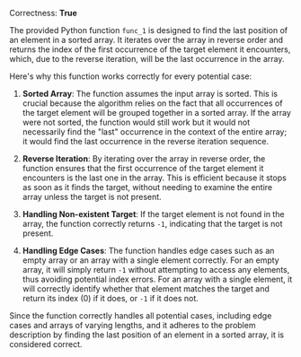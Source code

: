 Correctness: **True**

The provided Python function `func_1` is designed to find the last position of an element in a sorted array. It iterates over the array in reverse order and returns the index of the first occurrence of the target element it encounters, which, due to the reverse iteration, will be the last occurrence in the array.

Here's why this function works correctly for every potential case:

1. **Sorted Array**: The function assumes the input array is sorted. This is crucial because the algorithm relies on the fact that all occurrences of the target element will be grouped together in a sorted array. If the array were not sorted, the function would still work but it would not necessarily find the "last" occurrence in the context of the entire array; it would find the last occurrence in the reverse iteration sequence.

2. **Reverse Iteration**: By iterating over the array in reverse order, the function ensures that the first occurrence of the target element it encounters is the last one in the array. This is efficient because it stops as soon as it finds the target, without needing to examine the entire array unless the target is not present.

3. **Handling Non-existent Target**: If the target element is not found in the array, the function correctly returns `-1`, indicating that the target is not present.

4. **Handling Edge Cases**: The function handles edge cases such as an empty array or an array with a single element correctly. For an empty array, it will simply return `-1` without attempting to access any elements, thus avoiding potential index errors. For an array with a single element, it will correctly identify whether that element matches the target and return its index (0) if it does, or `-1` if it does not.

Since the function correctly handles all potential cases, including edge cases and arrays of varying lengths, and it adheres to the problem description by finding the last position of an element in a sorted array, it is considered correct.